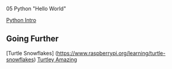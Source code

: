 05 Python "Hello World"

[Python Intro](https://www.raspberrypi.org/learning/python-intro)

## Going Further
[Turtle Snowflakes] (https://www.raspberrypi.org/learning/turtle-snowflakes)
[Turtley Amazing](https://www.raspberrypi.org/learning/turtley-amazing)
